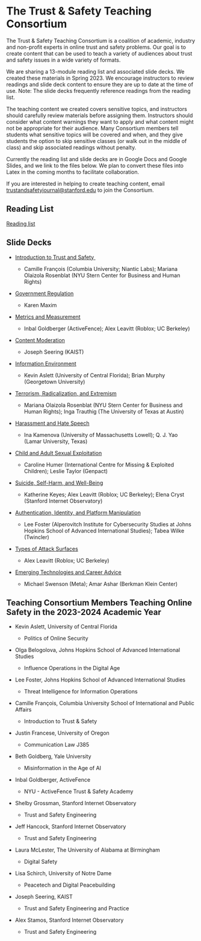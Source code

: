 The Trust & Safety Teaching Consortium 
=======================================

The Trust & Safety Teaching Consortium is a coalition of academic, industry and non-profit experts in online trust and safety problems. Our goal is to create content that can be used to teach a variety of audiences about trust and safety issues in a wide variety of formats.

We are sharing a 13-module reading list and associated slide decks. We created these materials in Spring 2023. We encourage instructors to review readings and slide deck content to ensure they are up to date at the time of use. Note: The slide decks frequently reference readings from the reading list.

The teaching content we created covers sensitive topics, and instructors should carefully review materials before assigning them. Instructors should consider what content warnings they want to apply and what content might not be appropriate for their audience. Many Consortium members tell students what sensitive topics will be covered and when, and they give students the option to skip sensitive classes (or walk out in the middle of class) and skip associated readings without penalty.

Currently the reading list and slide decks are in Google Docs and Google Slides, and we link to the files below. We plan to convert these files into Latex in the coming months to facilitate collaboration.

If you are interested in helping to create teaching content, email <trustandsafetyjournal@stanford.edu> to join the Consortium.

Reading List 
-------------

[Reading list](https://docs.google.com/document/d/179j30Z7TxB4b8r_6wPAcAXrJXctbTOqXRtSb-75UvsI/edit?usp=sharing)

Slide Decks
-----------

-   [Introduction to Trust and Safety ](https://docs.google.com/presentation/d/1eoN_M4G_Ice21JcivcrDJeaFJ1jtmmC-ynIM6TyAUJU/edit?usp=sharing)

    - Camille François (Columbia University; Niantic Labs); Mariana Olaizola Rosenblat (NYU Stern Center for Business and Human Rights)

-   [Government Regulation](https://docs.google.com/presentation/d/1hYz59aNMrl8NCRxDNwFzt7CL7TeKdDwXjqiq0pOHfrE/edit?usp=sharing) 

    - Karen Maxim

-   [Metrics and Measurement](https://docs.google.com/presentation/d/1KeKwltg6pmg5WHuUKLPaiNXfClF9qF8kOu08yVI0CpI/edit?usp=sharing)

    - Inbal Goldberger (ActiveFence); Alex Leavitt (Roblox; UC Berkeley)

-   [Content Moderation](https://docs.google.com/presentation/d/1tzJUNB0fMNV5wQB0rjdc64slcNY_xHncZjPgyFm8huU/edit?usp=sharing)

    - Joseph Seering (KAIST)

-   [Information Environment](https://docs.google.com/presentation/d/1omOfvMQdYlbFa-6ji9s3vgAvj4N7AmgCo5INeQjfDzk/edit?usp=sharing)

    -  Kevin Aslett (University of Central Florida); Brian Murphy (Georgetown University) 

-   [Terrorism, Radicalization, and Extremism](https://docs.google.com/presentation/d/1ZPpSvbp0xC4q1KGkntliPrwuhJng65D7QPWC9apuXjw/edit?usp=sharing)

    -  Mariana Olaizola Rosenblat (NYU Stern Center for Business and Human Rights); Inga Trauthig (The University of Texas at Austin)

-   [Harassment and Hate Speech](https://docs.google.com/presentation/d/1NcWX0K9w16ijifVji554B3ElxtysNNXOaGcTpafr79o/edit?usp=sharing)

    - Ina Kamenova (University of Massachusetts Lowell); Q. J. Yao (Lamar University, Texas)

-   [Child and Adult Sexual Exploitation](https://docs.google.com/presentation/d/1WCbLjWgXPX-Lrfyw86C1oGQmvPMI-3iwpWLvPAiAdws/edit?usp=sharing)

    - Caroline Humer (International Centre for Missing & Exploited Children); Leslie Taylor (Genpact)

-   [Suicide, Self-Harm, and Well-Being](https://docs.google.com/presentation/d/1JKXChZgK2v4PEH-YZd1Y9GsysDBFO8MGN4nnggY1QdQ/edit?usp=sharing)

    -  Katherine Keyes; Alex Leavitt (Roblox; UC Berkeley); Elena Cryst (Stanford Internet Observatory)

-   [Authentication, Identity, and Platform Manipulation](https://docs.google.com/presentation/d/1--dh6a_eN-Y6lVobFU1d23uaVnwpRuDy_0zi1DohDqk/edit?usp=sharing)

    -  Lee Foster (Alperovitch Institute for Cybersecurity Studies at Johns Hopkins School of Advanced International Studies); Tabea Wilke (Twincler)

-   [Types of Attack Surfaces](https://docs.google.com/presentation/d/1uxQu10dDLH32U9kg-XC9gDUvGHP0dCg22LnInQAtjEU/edit?usp=sharing)

    -  Alex Leavitt (Roblox; UC Berkeley)

-   [Emerging Technologies and Career Advice](https://docs.google.com/presentation/d/1hQvHxJggiRwQHczaA9fL40V6GM44cOixqQ2S2OEsAhc/edit?usp=sharing)

    -  Michael Swenson (Meta); Amar Ashar (Berkman Klein Center)

Teaching Consortium Members Teaching Online Safety in the 2023-2024 Academic Year
-----------

-   Kevin Aslett, University of Central Florida
    -  Politics of Online Security

-   Olga Belogolova, Johns Hopkins School of Advanced International Studies
    -  Influence Operations in the Digital Age

-   Lee Foster, Johns Hopkins School of Advanced International Studies
    -  Threat Intelligence for Information Operations

-   Camille François, Columbia University School of International and Public Affairs 
    -  Introduction to Trust & Safety

-   Justin Francese, University of Oregon
    -  Communication Law J385

-   Beth Goldberg, Yale University
    -  Misinformation in the Age of AI
      
-   Inbal Goldberger, ActiveFence 
    -  NYU - ActiveFence Trust & Safety Academy

-   Shelby Grossman, Stanford Internet Observatory
    -  Trust and Safety Engineering

-   Jeff Hancock, Stanford Internet Observatory
    -  Trust and Safety Engineering

-   Laura McLester, The University of Alabama at Birmingham
    -  Digital Safety

-   Lisa Schirch, University of Notre Dame
    -  Peacetech and Digital Peacebuilding

-   Joseph Seering, KAIST
    -  Trust and Safety Engineering and Practice

-   Alex Stamos, Stanford Internet Observatory
    -  Trust and Safety Engineering

